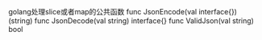 golang处理slice或者map的公共函数
func JsonEncode(val interface{}) (string)
func JsonDecode(val string) interface{}
func ValidJson(val string) bool
